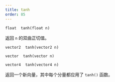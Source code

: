 ```yaml
---
title: tanh
order: 85
---
```

`float  tanh(float n)`

返回 `n` 的双曲正切值。

`vector2  tanh(vector2 n)`

`vector  tanh(vector n)`

`vector4  tanh(vector4 n)`

返回一个新向量，其中每个分量都应用了 `tanh()` 函数。